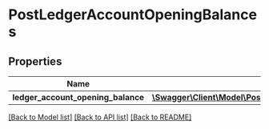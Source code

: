 # PostLedgerAccountOpeningBalances

## Properties
Name | Type | Description | Notes
------------ | ------------- | ------------- | -------------
**ledger_account_opening_balance** | [**\Swagger\Client\Model\PostLedgerAccountOpeningBalancesLedgerAccountOpeningBalance**](PostLedgerAccountOpeningBalancesLedgerAccountOpeningBalance.md) |  | 

[[Back to Model list]](../README.md#documentation-for-models) [[Back to API list]](../README.md#documentation-for-api-endpoints) [[Back to README]](../README.md)


